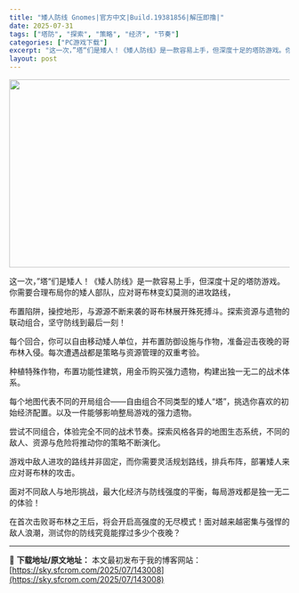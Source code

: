 ```yaml
---
title: "矮人防线 Gnomes|官方中文|Build.19381856|解压即撸|"
date: 2025-07-31
tags: ["塔防", "探索", "策略", "经济", "节奏"]
categories: ["PC游戏下载"]
excerpt: "这一次，”塔“们是矮人！《矮人防线》是一款容易上手，但深度十足的塔防游戏。你需要合理布局你的矮人部队，应对哥布林变幻莫测的进攻路线， 布置陷阱，操控地形，与源源不断来袭的哥布林展开殊死搏斗。探索资源与遗物的联动组合，坚守防线到最后一刻！ 每个回合，你可以自由移动矮人单位，并布置防御设施与作物，准备迎&hellip;"
layout: post
---
```


<img class="aligncenter size-full wp-image-143009" src="https://sky.sfcrom.com/wp-content/uploads/2025/07/2025073105054395.webp" alt="" width="600" height="338" />

这一次，”塔“们是矮人！《矮人防线》是一款容易上手，但深度十足的塔防游戏。你需要合理布局你的矮人部队，应对哥布林变幻莫测的进攻路线，

布置陷阱，操控地形，与源源不断来袭的哥布林展开殊死搏斗。探索资源与遗物的联动组合，坚守防线到最后一刻！

每个回合，你可以自由移动矮人单位，并布置防御设施与作物，准备迎击夜晚的哥布林入侵。每次遭遇战都是策略与资源管理的双重考验。

种植特殊作物，布置功能性建筑，用金币购买强力遗物，构建出独一无二的战术体系。

每个地图代表不同的开局组合——自由组合不同类型的矮人“塔”，挑选你喜欢的初始经济配置。以及一件能够影响整局游戏的强力遗物。

尝试不同组合，体验完全不同的战术节奏。探索风格各异的地图生态系统，不同的敌人、资源与危险将推动你的策略不断演化。

游戏中敌人进攻的路线并非固定，而你需要灵活规划路线，排兵布阵，部署矮人来应对哥布林的攻击。

面对不同敌人与地形挑战，最大化经济与防线强度的平衡，每局游戏都是独一无二的体验！

在首次击败哥布林之王后，将会开启高强度的无尽模式！面对越来越密集与强悍的敌人浪潮，测试你的防线究竟能撑过多少个夜晚？

---
📖 **下载地址/原文地址：** 本文最初发布于我的博客网站：[https://sky.sfcrom.com/2025/07/143008](https://sky.sfcrom.com/2025/07/143008)
